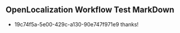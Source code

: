 ## OpenLocalization Workflow Test MarkDown
* 19c74f5a-5e00-429c-a130-90e747f971e9 
thanks!<!--HONumber=Mar16_HO2-->
